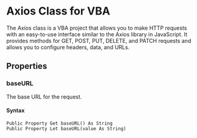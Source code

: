 # Axios Class for VBA
The Axios class is a VBA project that allows you to make HTTP requests with an easy-to-use interface similar to the Axios library in JavaScript. It provides methods for GET, POST, PUT, DELETE, and PATCH requests and allows you to configure headers, data, and URLs.

## Properties

### baseURL
The base URL for the request.

#### Syntax
```vba
Public Property Get baseURL() As String
Public Property Let baseURL(value As String)
```
